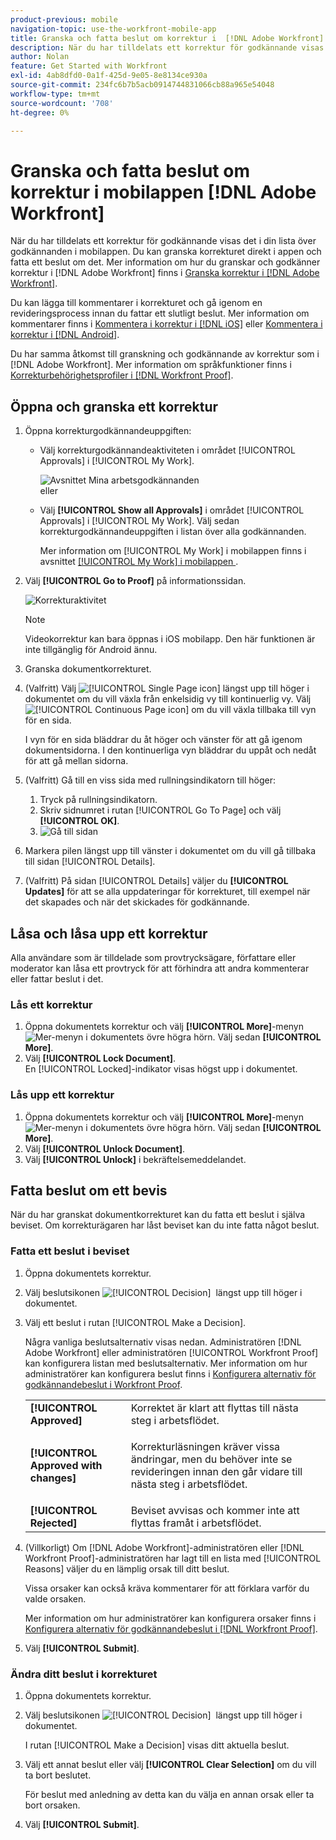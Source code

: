 ```yaml
---
product-previous: mobile
navigation-topic: use-the-workfront-mobile-app
title: Granska och fatta beslut om korrektur i  [!DNL Adobe Workfront] mobilappen
description: När du har tilldelats ett korrektur för godkännande visas det i din lista över godkännanden i mobilappen. Du kan granska korrekturet direkt i appen och fatta ett beslut om det.
author: Nolan
feature: Get Started with Workfront
exl-id: 4ab8dfd0-0a1f-425d-9e05-8e8134ce930a
source-git-commit: 234fc6b7b5acb0914744831066cb88a965e54048
workflow-type: tm+mt
source-wordcount: '708'
ht-degree: 0%

---
```


# Granska och fatta beslut om korrektur i mobilappen [!DNL Adobe Workfront]

När du har tilldelats ett korrektur för godkännande visas det i din lista över godkännanden i mobilappen. Du kan granska korrekturet direkt i appen och fatta ett beslut om det. Mer information om hur du granskar och godkänner korrektur i [!DNL Adobe Workfront] finns i [Granska korrektur i [!DNL Adobe Workfront]](../../../review-and-approve-work/proofing/reviewing-proofs-within-workfront/review-proofs-in-wf.md).

Du kan lägga till kommentarer i korrekturet och gå igenom en revideringsprocess innan du fattar ett slutligt beslut. Mer information om kommentarer finns i [Kommentera i korrektur i [!DNL iOS]](../../../workfront-basics/mobile-apps/using-the-workfront-mobile-app/comment-on-proofs-ios.md) eller [Kommentera i korrektur i [!DNL Android]](../../../workfront-basics/mobile-apps/using-the-workfront-mobile-app/comment-on-proofs-android.md).

Du har samma åtkomst till granskning och godkännande av korrektur som i [!DNL Adobe Workfront]. Mer information om språkfunktioner finns i [Korrekturbehörighetsprofiler i [!DNL Workfront Proof]](../../../workfront-proof/wp-acct-admin/account-settings/proof-perm-profiles-in-wp.md).

## Öppna och granska ett korrektur

1. Öppna korrekturgodkännandeuppgiften:

   * Välj korrekturgodkännandeaktiviteten i området [!UICONTROL Approvals] i [!UICONTROL My Work].

     ![Avsnittet Mina arbetsgodkännanden](assets/mobile-mywork-approvals-338x482.png)\
      eller

   * Välj **[!UICONTROL Show all Approvals]** i området [!UICONTROL Approvals] i [!UICONTROL My Work]. Välj sedan korrekturgodkännandeuppgiften i listan över alla godkännanden.

     Mer information om [!UICONTROL My Work] i mobilappen finns i avsnittet [[!UICONTROL My Work] i mobilappen &#x200B;](../../../workfront-basics/mobile-apps/using-the-workfront-mobile-app/my-work-section-mobile.md).

1. Välj **[!UICONTROL Go to Proof]** på informationssidan.

   ![Korrekturaktivitet](assets/mobile-prooftask1-338x516.png)

   >[!NOTE]
   >
   >Videokorrektur kan bara öppnas i iOS mobilapp. Den här funktionen är inte tillgänglig för Android ännu.

1. Granska dokumentkorrekturet.
1. (Valfritt) Välj ![[!UICONTROL Single Page icon]](assets/mobile-proofpagingicon1-25x36.png) längst upp till höger i dokumentet om du vill växla från enkelsidig vy till kontinuerlig vy. Välj ![[!UICONTROL Continuous Page icon]](assets/mobile-proofpagingicon2-25x25.png) om du vill växla tillbaka till vyn för en sida.

   I vyn för en sida bläddrar du åt höger och vänster för att gå igenom dokumentsidorna. I den kontinuerliga vyn bläddrar du uppåt och nedåt för att gå mellan sidorna.

1. (Valfritt) Gå till en viss sida med rullningsindikatorn till höger:

   1. Tryck på rullningsindikatorn.
   1. Skriv sidnumret i rutan [!UICONTROL Go To Page] och välj **[!UICONTROL OK]**.
   1. ![Gå till sidan](assets/mobile-gotopage-350x224.png)

1. Markera pilen längst upp till vänster i dokumentet om du vill gå tillbaka till sidan [!UICONTROL Details].
1. (Valfritt) På sidan [!UICONTROL Details] väljer du **[!UICONTROL Updates]** för att se alla uppdateringar för korrekturet, till exempel när det skapades och när det skickades för godkännande.

## Låsa och låsa upp ett korrektur

Alla användare som är tilldelade som provtrycksägare, författare eller moderator kan låsa ett provtryck för att förhindra att andra kommenterar eller fattar beslut i det.

### Lås ett korrektur

1. Öppna dokumentets korrektur och välj **[!UICONTROL More]**-menyn ![Mer-menyn](assets/mobile-verticalmoremenu-20x33.png) i dokumentets övre högra hörn. Välj sedan **[!UICONTROL More]**.
1. Välj **[!UICONTROL Lock Document]**.\
   En [!UICONTROL Locked]-indikator visas högst upp i dokumentet.

### Lås upp ett korrektur

1. Öppna dokumentets korrektur och välj **[!UICONTROL More]**-menyn ![Mer-menyn](assets/mobile-verticalmoremenu-20x33.png) i dokumentets övre högra hörn. Välj sedan **[!UICONTROL More]**.
1. Välj **[!UICONTROL Unlock Document]**.
1. Välj **[!UICONTROL Unlock]** i bekräftelsemeddelandet.

## Fatta beslut om ett bevis

När du har granskat dokumentkorrekturet kan du fatta ett beslut i själva beviset. Om korrekturägaren har låst beviset kan du inte fatta något beslut.

### Fatta ett beslut i beviset

1. Öppna dokumentets korrektur.
1. Välj beslutsikonen ![[!UICONTROL Decision] &#x200B;](assets/mobile-proofcheckmarkdecisionicon-30x30.png) längst upp till höger i dokumentet.
1. Välj ett beslut i rutan [!UICONTROL Make a Decision].

   Några vanliga beslutsalternativ visas nedan. Administratören [!DNL Adobe Workfront] eller administratören [!UICONTROL Workfront Proof] kan konfigurera listan med beslutsalternativ. Mer information om hur administratörer kan konfigurera beslut finns i [Konfigurera alternativ för godkännandebeslut i Workfront Proof](../../../workfront-proof/wp-acct-admin/account-settings/configure-approval-decision-in-wp.md).

   <table style="table-layout:auto"> 
    <col> 
    <col> 
    <tbody> 
     <tr> 
      <td role="rowheader"><strong>[!UICONTROL Approved]</strong></td> 
      <td>Korrektet är klart att flyttas till nästa steg i arbetsflödet.</td> 
     </tr> 
     <tr> 
      <td role="rowheader"><strong>[!UICONTROL Approved with changes]</strong></td> 
      <td> <p>Korrekturläsningen kräver vissa ändringar, men du behöver inte se revideringen innan den går vidare till nästa steg i arbetsflödet.</p> </td> 
     </tr> 
     <tr> 
      <td role="rowheader"><strong>[!UICONTROL Rejected]</strong></td> 
      <td>Beviset avvisas och kommer inte att flyttas framåt i arbetsflödet.</td> 
     </tr> 
    </tbody> 
   </table>

1. (Villkorligt) Om [!DNL Adobe Workfront]-administratören eller [!DNL Workfront Proof]-administratören har lagt till en lista med [!UICONTROL Reasons] väljer du en lämplig orsak till ditt beslut.

   Vissa orsaker kan också kräva kommentarer för att förklara varför du valde orsaken.

   Mer information om hur administratörer kan konfigurera orsaker finns i [Konfigurera alternativ för godkännandebeslut i [!DNL Workfront Proof]](../../../workfront-proof/wp-acct-admin/account-settings/configure-approval-decision-in-wp.md).

1. Välj **[!UICONTROL Submit]**.

### Ändra ditt beslut i korrekturet

1. Öppna dokumentets korrektur.
1. Välj beslutsikonen ![[!UICONTROL Decision] &#x200B;](assets/mobile-proofcheckmarkdecisionicon-30x30.png) längst upp till höger i dokumentet.

   I rutan [!UICONTROL Make a Decision] visas ditt aktuella beslut.

1. Välj ett annat beslut eller välj **[!UICONTROL Clear Selection]** om du vill ta bort beslutet.

   För beslut med anledning av detta kan du välja en annan orsak eller ta bort orsaken.

1. Välj **[!UICONTROL Submit]**.
